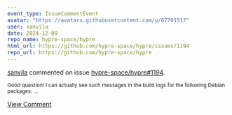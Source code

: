 ```yaml
---
event_type: IssueCommentEvent
avatar: "https://avatars.githubusercontent.com/u/6770151?"
user: sanvila
date: 2024-12-09
repo_name: hypre-space/hypre
html_url: https://github.com/hypre-space/hypre/issues/1194
repo_url: https://github.com/hypre-space/hypre
---
```


<a href='https://github.com/sanvila' target='_blank'>sanvila</a> commented on issue <a href='https://github.com/hypre-space/hypre/issues/1194' target='_blank'>hypre-space/hypre#1194</a>.

<small>Good question! I can actually see such messages in the build logs for the following Debian packages:...</small>

<a href='https://github.com/hypre-space/hypre/issues/1194' target='_blank'>View Comment</a>